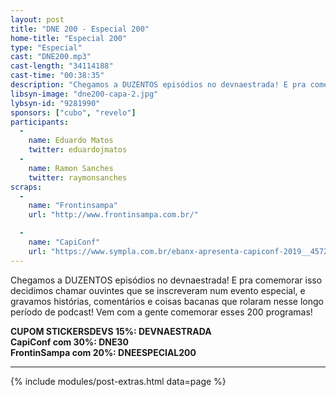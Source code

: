 ```yaml
---
layout: post
title: "DNE 200 - Especial 200"
home-title: "Especial 200"
type: "Especial"
cast: "DNE200.mp3"
cast-length: "34114188"
cast-time: "00:38:35"
description: "Chegamos a DUZENTOS episódios no devnaestrada! E pra comemorar isso decidimos chamar ouvintes que se inscreveram num evento especial, e gravamos histórias, comentários e coisas bacanas que rolaram nesse longo período de podcast! Vem com a gente comemorar esses 200 programas!"
libsyn-image: "dne200-capa-2.jpg"
lybsyn-id: "9281990"
sponsors: ["cubo", "revelo"]
participants:
  -
    name: Eduardo Matos
    twitter: eduardojmatos
  -
    name: Ramon Sanches
    twitter: raymonsanches
scraps:
  -
    name: "Frontinsampa"
    url: "http://www.frontinsampa.com.br/"

  -
    name: "CapiConf"
    url: "https://www.sympla.com.br/ebanx-apresenta-capiconf-2019__457211?d=DNE30"
---
```


Chegamos a DUZENTOS episódios no devnaestrada! E pra comemorar isso decidimos chamar ouvintes que se inscreveram num evento especial, e gravamos histórias, comentários e coisas bacanas que rolaram nesse longo período de podcast! Vem com a gente comemorar esses 200 programas!

<strong>CUPOM STICKERSDEVS 15%: DEVNAESTRADA</strong><br/>
<strong>CapiConf com 30%: DNE30</strong><br/>
<strong>FrontinSampa com 20%: DNEESPECIAL200</strong><br/>

---

{% include modules/post-extras.html data=page %}

